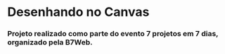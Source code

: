 # Desenhando no Canvas

### Projeto realizado como parte do evento 7 projetos em 7 dias, organizado pela B7Web.